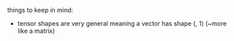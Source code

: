 things to keep in mind:
- tensor shapes are very general meaning a vector has shape (<length>, 1) (~more like a matrix)